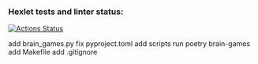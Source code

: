 ### Hexlet tests and linter status:
[![Actions Status](https://github.com/Xapdina/python-project-49/workflows/hexlet-check/badge.svg)](https://github.com/Xapdina/python-project-49/actions)

add brain_games.py
fix pyproject.toml
add scripts run poetry brain-games
add Makefile
add .gitignore

